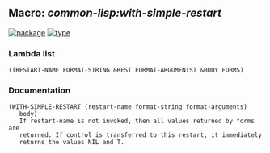 ## Macro: ***common-lisp:with-simple-restart***
[![package](https://img.shields.io/badge/Package-COMMON--LISP-5f9ea0.svg?style=social&colorA=999999)](../) [![type](https://img.shields.io/badge/Type-Macro-5f9ea0.svg?style=social&colorA=999999)](../#macro) 
### Lambda list
```
((RESTART-NAME FORMAT-STRING &REST FORMAT-ARGUMENTS) &BODY FORMS)
```
### Documentation
```
(WITH-SIMPLE-RESTART (restart-name format-string format-arguments)
   body)
   If restart-name is not invoked, then all values returned by forms are
   returned. If control is transferred to this restart, it immediately
   returns the values NIL and T.
```
